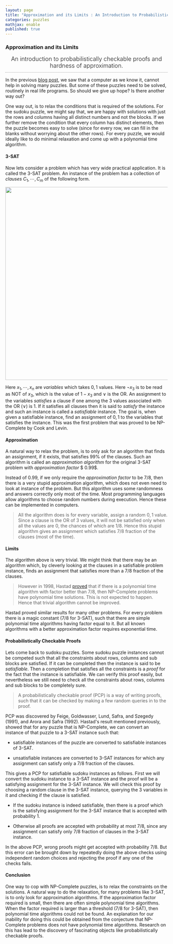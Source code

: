 ```yaml
---
layout: page
title: "Approximation and its Limits : An Introduction to Probabilistically Checkable Proofs and Hardness of Approximation"
categories: puzzles
mathjax: enable
published: true
---
```


### Approximation and its Limits
<span style="display: block; padding-bottom: 10px; font-size: 18px; text-align: center; font-weight: 300;
border-bottom: gray 1px dotted;">
An introduction to probabilistically checkable proofs and hardness of approximation.</span>


In the previous [blog post](/2014/puzzles.html), we saw that a computer as we know it, cannot help in 
solving many puzzles. But some of these puzzles need to be solved, routinely in real life programs.
So should we give up hope? Is there another way out?

One way out, is to relax the conditions that is required of the solutions. 
For the sudoku puzzle, we might say that, we are happy with solutions with
just the rows and columns having all distinct numbers and not the blocks.
If we further remove the condition that every column has distinct elements,
then the puzzle becomes easy to solve (since for every row, we can fill
in the blanks without worrying about the other rows). For every puzzle, 
we would ideally like to do minimal relaxation and come up with
a polynomial time algorithm.  

#### $3$-SAT

Now lets consider a problem which has very wide practical application. It
is called the $3$-SAT problem. An instance of the problem has a collection
of *clauses* $C_1,\cdots,C_m$ of the following form. 

<p style="text-align:center">
<img src="../../images/3SAT.png" width="600px" /> </p>

Here $x_1,\cdots, x_n$ are *variables* which takes  $0,1$ values. Here $\neg x_3$ is to be 
read as NOT of $x_3$, which is the value of $1- x_3$ and $\vee$ is the OR.
An assignment to the variables *satisfies* a clause if one among the $3$ values
associated with the OR ($\vee$) is $1$. If it satisfies all clauses then it is said
to *satisfy* the instance and such an instance is called a *satisfiable* instance.
 The goal is, when given a satisfiable instance,  find an
assignment of $0,1$ to the variables that satisfies the instance. This was the
first problem that was proved to be NP-Complete by Cook and Levin.

#### Approximation

A natural way to relax the problem, is to only ask for an algorithm that
finds an assignment, if it exists, that satisfies 
99% of the clauses. Such an algorithm is called an *approximation
algorithm* for the original $3$-SAT problem with *approximation factor*   $ 0.99$.


Instead of $0.99$, if we only require the *approximation factor* to be $7/8$,
then there is a very stupid approximation algorithm, which does not
even need to look at instance of the problem. But this algorithm uses some
randomness and answers correctly only most of the time. Most programming
languages allow algorithms to choose random numbers during execution. Hence
these can be implemented in computers.

>All the algorithm does is for every variable, assign a random $0,1$ value. Since
a clause is the OR of $3$ values, it will not be satisfied only
when all the values are $0$, the chances of which are $1/8$. Hence this
stupid algorithm gives an assignment which satisfies $7/8$ fraction of the 
clauses (most of the time).

#### Limits

The algorithm above is very trivial. We might think that there may be an algorithm 
 which, by cleverly looking at the clauses in a satisfiable problem instance, finds an assignment
 that satisfies more than a $7/8$ fraction of the clauses. 

>However in 1998, Hastad <a href="http://dl.acm.org/citation.cfm?id=502098&dl=ACM&coll=DL&CFID=468122525&CFTOKEN=86867583">proved</a> that if there is a polynomial time algorithm with
factor better than $7/8$, then NP-Complete problems have polynomial time
solutions. This is not expected to happen. Hence that trivial algorithm 
cannot be improved.

Hastad proved similar results for many other problems. For every problem there is a magic constant
($7/8$ for $3$-SAT), such that there are simple polynomial time algorithms having factor equal to it. But
all known algorithms with a better approximation factor requires exponential time.

#### Probabilistically Checkable Proofs
Lets come back to sudoku puzzles. Some sudoku puzzle instances cannot be competed such that all 
the constraints about rows, columns and sub blocks are satisfied. If it can be completed
then the instance is said to be *satisfiable*. Then a completion that satisfies all the constraints
is a *proof* for the fact that the instance is satisfiable. We can verify this proof easily,
but nevertheless we still need to check all the constraints about rows, columns and sub blocks
to be completely sure. 

>A probabilistically checkable proof (PCP) is a way of writing proofs,
such that it can be checked by making a few random queries in to the proof.

PCP was discovered by Feige, Goldwasser, Lund, Safra, and Szegedy (1991), and Arora and Safra (1992).
Hastad's result mentioned previously, showed that for any puzzle that is NP-Complete, 
we can convert an instance of that puzzle to a $3$-SAT instance such that:

- satisfiable instances of the puzzle are converted to satisfiable instances of $3$-SAT.

- unsatisfiable instances are converted to $3$-SAT instances for which any assignment can satisfy only a $7/8$ fraction of the clauses.

This gives a PCP for satisfiable sudoku instances as follows. First we will convert the sudoku instance
to a $3$-SAT instance and the proof will be a satisfying assignment for the $3$-SAT instance. We
will check this proof by choosing a random clause in the $3$-SAT instance, querying the $3$ variables
in it and checking if the clause is satisfied. 

- If the sudoku instance is indeed satisfiable, then there is a proof which is the satisfying assignment for the $3$-SAT
instance that is accepted with probability $1$.

- Otherwise all proofs are accepted with probability at most $7/8$, since any assignment can satisfy only $7/8$ fraction of clauses in the $3$-SAT instance.

In the above PCP, wrong proofs might get accepted with probability $7/8$. But this error can be brought
down by repeatedly doing the above checks using independent random choices and rejecting the proof if any one of the
checks fails.

#### Conclusion

One way to cop with NP-Complete puzzles, is to relax the constraints on the solutions. A
natural way to do the relaxation, for many problems like $3$-SAT, is to only look for approximation
algorithms. If the approximation factor required is small, then there are often
simple polynomial time algorithms. When the factor required is larger than a threshold ($7/8$ for $3$-SAT),
then polynomial time algorithms could not be found. An explanation for our inability for doing
this could be obtained from the conjecture that NP-Complete problems does not have polynomial time algorithms.
Research on this has lead to the discovery of fascinating objects like  probabilistically checkable proofs.
 
